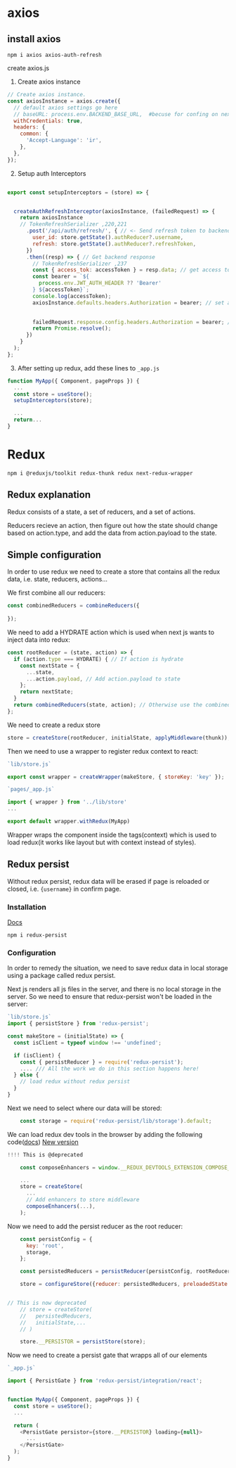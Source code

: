 # axios
## install axios
```
npm i axios axios-auth-refresh
```
create axios.js
1. Create axios instance
```js
// Create axios instance.
const axiosInstance = axios.create({
  // default axios settings go here
  // baseURL: process.env.BACKEND_BASE_URL,  #becuse for confing on next.config.js and traefik
  withCredentials: true,
  headers: {
    common: {
      'Accept-Language': 'ir',
    },
  },
});
```
2. Setup auth Interceptors
```js

export const setupInterceptors = (store) => {


  createAuthRefreshInterceptor(axiosInstance, (failedRequest) => {
    return axiosInstance
    // TokenRefreshSerializer ,220,221
      .post('/api/auth/refresh/', { // <- Send refresh token to backend to get a new access token
        user_id: store.getState().authReducer?.username,
        refresh: store.getState().authReducer?.refreshToken,
      })
      .then((resp) => { // Get backend response
        // TokenRefreshSerializer ,237
        const { access_tok: accessToken } = resp.data; // get access token in backend response
        const bearer = `${
          process.env.JWT_AUTH_HEADER ?? 'Bearer'
        } ${accessToken}`;
        console.log(accessToken);
        axiosInstance.defaults.headers.Authorization = bearer; // set access token in default axios headers

       
        failedRequest.response.config.headers.Authorization = bearer; // set access token in failed request headers
        return Promise.resolve();
      })
    }
  );
};

```
3. After setting up redux, add these lines to `_app.js`
```js
function MyApp({ Component, pageProps }) {
  ...
  const store = useStore();
  setupInterceptors(store);

  ...
  return...
}
```

# Redux
```commandline
npm i @reduxjs/toolkit redux-thunk redux next-redux-wrapper
```

## Redux explanation
Redux consists of a state, a set of reducers, and a set of actions.

Reducers recieve an action, then figure out how the state should change based on action.type, and add the data from action.payload to the state.

## Simple configuration
In order to use redux we need to create a store that contains all the redux data, i.e. state, reducers, actions...

We first combine all our reducers:
```js
const combinedReducers = combineReducers({
    
});
```


We need to add a HYDRATE action which is used when next js wants to inject data into redux:
```js
const rootReducer = (state, action) => {
  if (action.type === HYDRATE) { // If action is hydrate
    const nextState = {
      ...state,
      ...action.payload, // Add action.payload to state
    };
    return nextState;
  }
  return combinedReducers(state, action); // Otherwise use the combined reducers
};
```

We need to create a redux store
```js
store = createStore(rootReducer, initialState, applyMiddleware(thunk));
```

Then we need to use a wrapper to register redux context to react:
```js
`lib/store.js`

export const wrapper = createWrapper(makeStore, { storeKey: 'key' });

`pages/_app.js`

import { wrapper } from '../lib/store'
...

export default wrapper.withRedux(MyApp)
```
Wrapper wraps the component inside the tags(context) which is used to load redux(it works like layout but with context instead of styles).


## Redux persist
Without redux persist, redux data will be erased if page is reloaded or closed, i.e. `{username}` in confirm page.

### Installation
[Docs](https://www.npmjs.com/package/redux-persist)
```commandline
npm i redux-persist
```

### Configuration

In order to remedy the situation, we need to save redux data in local storage using a package called redux persist.

Next js renders all js files in the server, and there is no local storage in the server.
So we need to ensure that redux-persist won't be loaded in the server:

```js
`lib/store.js`
import { persistStore } from 'redux-persist';

const makeStore = (initialState) => {
  const isClient = typeof window !== 'undefined';

  if (isClient) {
    const { persistReducer } = require('redux-persist');
    .... /// All the work we do in this section happens here!
  } else {
    // load redux without redux persist
  }
}
```

Next we need to select where our data will be stored:

```js
    const storage = require('redux-persist/lib/storage').default;
```

We can load redux dev tools in the browser by adding the following code([docs](https://github.com/zalmoxisus/redux-devtools-extension))
[New version](https://redux-toolkit.js.org/api/configureStore#basic-example)
```js
!!!! This is @deprecated

    const composeEnhancers = window.__REDUX_DEVTOOLS_EXTENSION_COMPOSE__ || compose;

    ...
    store = createStore(
      ...
      // Add enhancers to store middleware
      composeEnhancers(...),
    );
```

Now we need to add the persist reducer as the root reducer:
```js
    const persistConfig = {
      key: 'root',
      storage,
    };

    const persistedReducers = persistReducer(persistConfig, rootReducer); // Wrapper reducers: if incoming actions are persist actions, run persist commands otherwise use rootReducer to update the state

    store = configureStore({reducer: persistedReducers, preloadedState: initialState,...});


// This is now deprecated
    // store = createStore(
    //   persistedReducers,
    //   initialState,...
    // )

    store.__PERSISTOR = persistStore(store);

```

Now we need to create a persist gate that wrapps all of our elements
```js
`_app.js`

import { PersistGate } from 'redux-persist/integration/react';


function MyApp({ Component, pageProps }) {
  const store = useStore();
  ...

  return (
    <PersistGate persistor={store.__PERSISTOR} loading={null}>
      ...
    </PersistGate>
  );
}